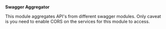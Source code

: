 **Swagger Aggregator**  

   This module aggregates API's from different swagger modules. Only caveat is you need to enable CORS on the services 
   for this module to access. 
